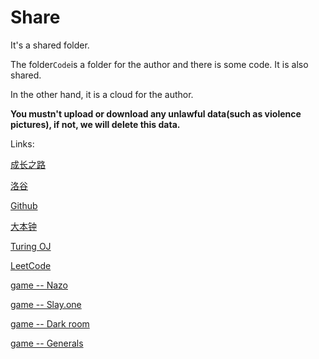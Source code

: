 # Share
It's a shared folder.

The folder```Code```is a folder for the author and there is some code. It is also shared.

In the other hand, it is a cloud for the author.

**You mustn't upload or download any unlawful data(such as violence pictures), if not, we will delete this data.**

Links:

[成长之路](https://www.luogu.org/problemnew/lists?name=&orderitem=pid&tag=83&content=0&type=)

[洛谷](http://luogu.org)

[Github](https://github.com)

[大本钟](http://bigbang.openjudge.cn)

[Turing OJ](http://222.180.160.110:2019)

[LeetCode](https://leetcode-cn.com)

[game -- Nazo](http://nazo.one-story.cn)

[game -- Slay.one](http://slay.one)

[game -- Dark room](https://waitk.coding.me/)

[game -- Generals](http://generals.io/)
